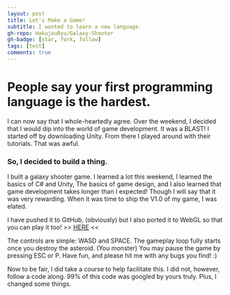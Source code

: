 ```yaml
---
layout: post
title: Let's Make a Game!
subtitle: I wanted to learn a new language.
gh-repo: HakujouRyu/Galaxy-Shooter
gh-badge: [star, fork, follow]
tags: [test]
comments: true
---
```



# People say your first programming language is the hardest.

I can now say that I whole-heartedly agree. Over the weekend, I decided that I would dip into the world of game development. 
It was a BLAST! I started off by downloading Unity. From there I played around with their tutorials. That was awful. 

### So, I decided to build a thing.

I built a galaxy shooter game. I learned a lot this weekend, I learned the basics of C# and Unity, The basics of game design,
and I also learned that game development takes longer than I expected! Though I will say that it was very rewarding. 
When it was time to ship the V1.0 of my game, I was elated. 

I have pushed it to GitHub, (obviously) but I also ported it to WebGL so that you can play it too! >> [HERE](http://www.claywaddell.com/Games/GalaxyShooter/) <<

The controls are simple: WASD and SPACE.  The gameplay loop fully starts once you destroy the asteroid. (You monster)
You may pause the game by pressing ESC or P. Have fun, and please hit me with any bugs you find! :) 

Now to be fair, I did take a course to help facilitate this. I did not, however, follow a code along. 99% of this code was googled by yours truly. Plus, I changed some things.
